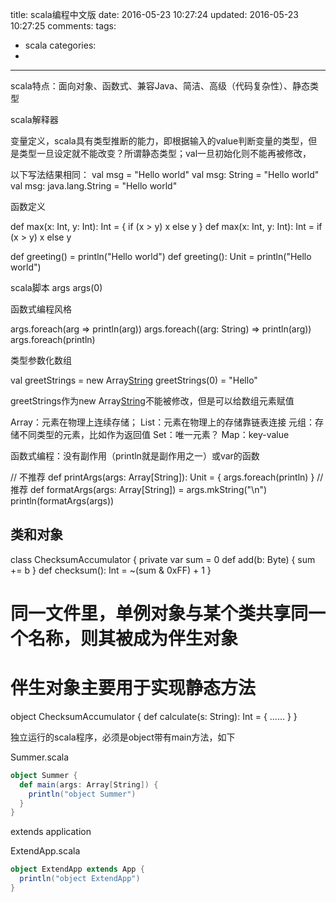 title: scala编程中文版
date: 2016-05-23 10:27:24
updated: 2016-05-23 10:27:25
comments:
tags:
- scala
categories:
- 

---


scala特点：面向对象、函数式、兼容Java、简洁、高级（代码复杂性）、静态类型

scala解释器

变量定义，scala具有类型推断的能力，即根据输入的value判断变量的类型，但是类型一旦设定就不能改变？所谓静态类型；val一旦初始化则不能再被修改，

以下写法结果相同：
val msg = "Hello world"
val msg: String = "Hello world"
val msg: java.lang.String = "Hello world"

函数定义

def max(x: Int, y: Int): Int = {
    if (x > y) x else y
}
def max(x: Int, y: Int): Int = if (x > y) x else y

def greeting() = println("Hello world")
def greeting(): Unit = println("Hello world")

scala脚本 args args(0)

函数式编程风格

args.foreach(arg => println(arg))
args.foreach((arg: String) => println(arg))
args.foreach(println)

类型参数化数组

val greetStrings = new Array[String](3)
greetStrings(0) = "Hello"

greetStrings作为new Array[String](3)不能被修改，但是可以给数组元素赋值

Array：元素在物理上连续存储；
List：元素在物理上的存储靠链表连接
元组：存储不同类型的元素，比如作为返回值
Set：唯一元素？
Map：key-value

函数式编程：没有副作用（println就是副作用之一）或var的函数

// 不推荐
def printArgs(args: Array[String]): Unit = {
    args.foreach(println)
}
// 推荐
def formatArgs(args: Array[String]) = args.mkString("\n")
println(formatArgs(args))

## 类和对象

class ChecksumAccumulator {
    private var sum = 0
    def add(b: Byte) { sum += b }
    def checksum(): Int = ~(sum & 0xFF) + 1
}
# 同一文件里，单例对象与某个类共享同一个名称，则其被成为伴生对象
# 伴生对象主要用于实现静态方法
object ChecksumAccumulator {
    def calculate(s: String): Int = {
        ......
    }
}

独立运行的scala程序，必须是object带有main方法，如下

Summer.scala

```scala
object Summer {
  def main(args: Array[String]) {
    println("object Summer")
  }
}
```

extends application

ExtendApp.scala

```scala
object ExtendApp extends App {
  println("object ExtendApp")
}
```


